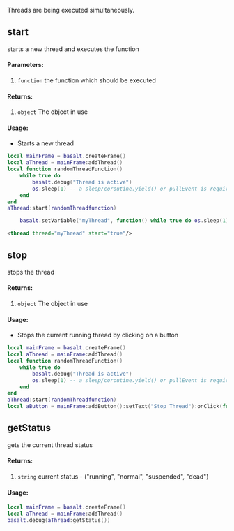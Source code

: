 Threads are being executed simultaneously.
<br>

## start
starts a new thread and executes the function
#### Parameters: 
1. `function` the function which should be executed

#### Returns:
1. `object` The object in use

#### Usage:
* Starts a new thread
```lua
local mainFrame = basalt.createFrame()
local aThread = mainFrame:addThread()
local function randomThreadFunction()
    while true do
        basalt.debug("Thread is active")
        os.sleep(1) -- a sleep/coroutine.yield() or pullEvent is required otherwise we will never come back to the main program (error)
    end
end
aThread:start(randomThreadfunction)
```
```lua
    basalt.setVariable("myThread", function() while true do os.sleep(1) end end)

```
```xml
<thread thread="myThread" start="true"/>

```

## stop
stops the thread

#### Returns:
1. `object` The object in use

#### Usage:
* Stops the current running thread by clicking on a button
```lua
local mainFrame = basalt.createFrame()
local aThread = mainFrame:addThread()
local function randomThreadFunction()
    while true do
        basalt.debug("Thread is active")
        os.sleep(1) -- a sleep/coroutine.yield() or pullEvent is required otherwise we will never come back to the main program (error)
    end
end
aThread:start(randomThreadfunction)
local aButton = mainFrame:addButton():setText("Stop Thread"):onClick(function() aThread:stop() end)
```

## getStatus
gets the current thread status

#### Returns:
1. `string` current status - ("running", "normal", "suspended", "dead")

#### Usage:
```lua
local mainFrame = basalt.createFrame()
local aThread = mainFrame:addThread()
basalt.debug(aThread:getStatus())
```
